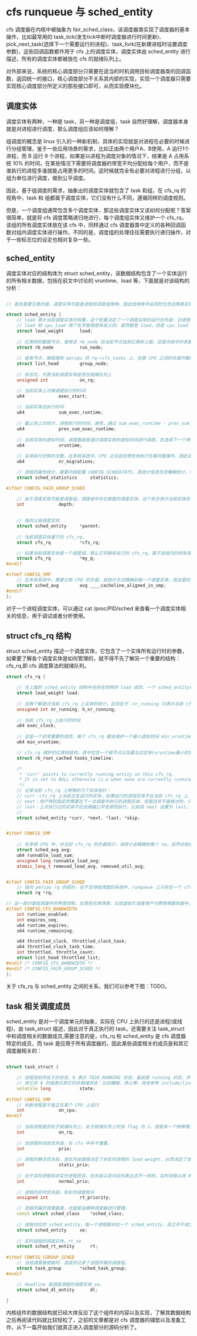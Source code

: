 # cfs runqueue 与 sched_entity
cfs 调度器在内核中被抽象为 fair_sched_class，该调度器类实现了调度器的基本操作，比如最常用的 task_tick(发生tick中断时调度器进行时间更新)、pick_next_task(选择下一个需要运行的进程)、task_fork(在新建进程时设置调度参数)，这些回调函数都作用于 cfs 上的调度实体，调度实体由 sched_entity 进行描述，所有的调度实体都被放在 cfs 的就绪队列上。  

对外部来说，系统的核心调度部分只需要在适当的时机调用目标调度器类的回调函数，返回统一的接口，核心调度部分不关系其内部的实现，实现一个调度器只需要实现核心调度部分所定义的那些接口即可，从而实现模块化。 


## 调度实体
调度实体有两种，一种是 task，另一种是调度组，task 自然好理解，调度器本身就是对进程进行调度，那么调度组应该如何理解？  

组调度的概念是 linux 引入的一种新机制，具体的实现就是对进程在必要的时候进行分组管理，鉴于一些应用场景的需求，比如正由两个用户A、B使用，A 运行1个进程，而 B 运行 9 个进程，如果是以进程为调度对象的情况下，结果是 A 占用系统 10% 的时间，在某些情况下需要将调度器的带宽平均分配给每个用户，而不是谁执行的进程多谁就能占用更多的时间。这时候就完全有必要对进程进行分组，以组为单位进行调度，做到公平调度。  

因此，基于组调度的需求，抽象出的调度实体就包含了 task 和组，在 cfs_rq 的视角中，task 和 组都属于调度实体，它们没有什么不同，遵循同样的调度规则。  

但是，一个调度组通常包含多个调度实体，那这些调度实体又该如何分配呢？答案很简单，就是将 cfs 调度策略递归地进行，每个调度组实体又维护一个 cfs_rq，该组的所有调度实体放在该 cfs 中，同样通过 cfs 调度器类中定义的各种回调函数对组内调度实体进行操作。不同的是，调度组的处理往往需要执行递归操作，对于一些标志位的设定也相对复杂一些。  


## sched_entity
调度实体对应的结构体为 struct sched_entity，该数据结构包含了一个实体运行的所有相关数据，包括在前文中讨论的 vruntime、load 等，下面就是对该结构的分析：

```c++

// 首先需要注意的是，调度实体可能是进程和调度组两种，因此结构体中会同时包含这两类实体相关的数据。 

struct sched_entity {
	// load 表示当前调度实体的权重，这个权重决定了一个调度实体的运行优先级，对进程实体而言，它是由静态优先级计算得到，对应调度组而言，是组内各实体的 load 之和。  
	// load 和 cpu_load 两个名字取得是有歧义的，虽然都是 load，但是 cpu_load 却是表示负载
	struct load_weight		load;
	
	// 红黑树的数据节点，使用该 rb_node 将当前节点挂到红黑树上面，还是内核中的老套路，将 rb_node 嵌入 sched_entity 结构，在操作节点时，可以通过 rb_node 反向获取到其父结构。  	
	struct rb_node			run_node;
	
	// 链表节点，被链接到 percpu 的 rq->cfs_tasks 上，在做 CPU 之间的负载均衡时，就会从该链表上选出 group_node 节点作为迁移进程。  
	struct list_head		group_node;
	
	// 标志位，代表当前调度实体是否在就绪队列上
	unsigned int			on_rq;

	// 当前实体上次被调度执行的时间
	u64				exec_start;
	
	// 当前实体总执行时间
	u64				sum_exec_runtime;
	
	// 截止到上次统计，进程执行的时间，通常，通过 sum_exec_runtime - prev_sum_exec_runtime 来统计进程本次在 CPU 上执行了多长时间，以执行某些时间相关的操作 
	u64				prev_sum_exec_runtime;
	
	// 当前实体的虚拟时间，调度器就是通过调度实体的虚拟时间进行调度，在选择下一个待执行实体时总是选择虚拟时间最小的。
	u64				vruntime;
	
	// 实体执行迁移的次数，在多核系统中，CPU 之间会经常性地执行负载均衡操作，因此调度实体很可能因为负载均衡而迁移到其它 CPU 的就绪队列上。  
	u64				nr_migrations;

	// 进程的属性统计，需要内核配置 CONFIG_SCHEDSTATS，其统计信息包含睡眠统计、等待延迟统计、CPU迁移统计、唤醒统计等。 
	struct sched_statistics		statistics;

#ifdef CONFIG_FAIR_GROUP_SCHED

	// 由于调度实体可能是调度组，调度组中存在嵌套的调度实体，这个标志表示当前实体处于调度组中的深度，当不属于调度组时， depth 为 0.
	int				depth;
	
	
	// 指向父级调度实体
	struct sched_entity		*parent;
	
	// 当前调度实体属于的 cfs_rq.
	struct cfs_rq			*cfs_rq;

	// 如果当前调度实体是一个调度组，那么它将拥有自己的 cfs_rq，属于该组内的所有调度实体在该 cfs_rq 上排列，而且当前 se 也是组内所有调度实体的 parent，子 se 存在一个指针指向 parent，而父级与子 se 的联系并不直接，而是通过访问 cfs_rq 来找到对应的子 se。  
	struct cfs_rq			*my_q;
#endif

#ifdef CONFIG_SMP
	// 在多核系统中，需要记录 CPU 的负载，其统计方式精确到每一个调度实体，而这里的 avg 成员就是用来记录当前实体对于 CPU 的负载贡献。 
	struct sched_avg		avg ____cacheline_aligned_in_smp;
#endif
};

```

对于一个进程调度实体，可以通过 cat /proc/PID/sched 来查看一个调度实体相关的信息，用于调试或者分析使用。 


## struct cfs_rq 结构
struct sched_entity 描述一个调度实体，它包含了一个实体所有运行时的参数，如果要了解各个调度实体是如何管理的，就不得不先了解另一个重要的结构：cfs_rq,即 cfs 调度算法的就绪队列。  


```c++
struct cfs_rq {

	// 在上面的 sched_entity 结构中也存在同样的 load 成员，一个 sched_entity(se) 的 load 成员表示单个 se 的 load，而 cfs_rq 上的 load 表示当前 cfs_rq 上所有实体的 load 总和。
	struct load_weight load;
	
	// 这两个都是对当前 cfs_rq 上实体的统计，区别在于：nr_running 只表示当前 cfs_rq 上存在的子实体，如果子实体是调度组，也只算一个。而 h_nr_running 的统计会递归地包含子调度组中的所有实体。因此可以通过比较这两者是否相等来判断当前 cfs_rq 上是否存在调度组。   
	unsigned int nr_running, h_nr_running;
	
	// 当前 cfs_rq 上执行的时间 
	u64 exec_clock;
	
	// 这是一个非常重要的成员，每个 cfs_rq 都会维护一个最小虚拟时间 min_vruntime，这个虚拟时间是一个基准值，每个新添加到当前队列的 se 都会被初始化为当前的 min_vruntime 附近的值，以保证新添加的执行实体和当前队列上已存在的实体拥有差不多的执行机会，至于执行多长时间，则是由对应实体的 load 决定，该 load 会决定 se->vruntime 的增长速度。  
	u64 min_vruntime;

	// cfs_rq 维护的红黑树结构，其中包含一个根节点以及最左边实体(vruntime最小的实体，对应一个进程)的指针。  
	struct rb_root_cached tasks_timeline;

	/*
	 * 'curr' points to currently running entity on this cfs_rq.
	 * It is set to NULL otherwise (i.e when none are currently running).
	 */
	// 记录当前 cfs_rq 上特殊的几个实体指针：
	// curr：cfs_rq 上当前正在运行的实体，如果运行的进程实体不在当前 cfs_rq 上，设置为 NULL。需要注意的是,在支持组调度的情况下,一个进程 se 运行,被设置为当前 cfs_rq 的 curr,同时其 parent 也会被设置为同级 cfs_rq 的 curr. 
	// next：用户特别指定的需要在下一次调度中执行的进程实体，但是这并不是绝对的，只有在 next 指定的进程实体快要运行(但可能不是下次)的时候，因为这时候不会造成太大的不公平，就会运行指定的 next，也是一种临时提高优先级的做法。 
	// last：上次执行过的实体不应该跨越公平性原则执行，比如将 next 设置为 last，这时候就需要仔细斟酌一下了，也是保证公平性的一种方法。  
	// 
	struct sched_entity *curr, *next, *last, *skip;


#ifdef CONFIG_SMP
	
	// 在多核 CPU 中，对当前 cfs_rq 的负载统计，该统计会精确到每个 se，自然也就会传递到 cfs_rq，下面的几个成员用于负载统计，目前专注于 cfs 调度的主要实现，负载均衡部分后续再进行分析。  
	struct sched_avg avg;
	u64 runnable_load_sum;
	unsigned long runnable_load_avg;
	atomic_long_t removed_load_avg, removed_util_avg;


#ifdef CONFIG_FAIR_GROUP_SCHED
	// 指向 percpu rq 的指针，在不支持组调度的系统中，runqueue 上只存在一个 cfs_rq，可以直接结构体的地址偏移反向获取到 rq 的指针，而支持组调度的 cfs_rq 可能是 root cfs_rq 的子级 cfs_rq,因此需要通过一个指针获取当前 cfs_rq 所在的 rq。  
	struct rq *rq;	

// 这一部分是组调度中的带宽控制，在某些应用场景，比如虚拟化或者用户付费使用服务器中，需要对用户的使用带宽或者时长进行限制，就需要用到 cfs 调度的贷款控制，其实现原理就是在一个周期内，通过某些算法设置用户组应该运行多长时间、同时计算已经运行了多长时间，如果超时，就将该用户组 throttle，夺取其执行权直到下一个周期。同样的，cfs 的带宽控制部分我们暂时不深入讨论。 
#ifdef CONFIG_CFS_BANDWIDTH
	int runtime_enabled;
	int expires_seq;
	u64 runtime_expires;
	s64 runtime_remaining;

	u64 throttled_clock, throttled_clock_task;
	u64 throttled_clock_task_time;
	int throttled, throttle_count;
	struct list_head throttled_list;
#endif /* CONFIG_CFS_BANDWIDTH */
#endif /* CONFIG_FAIR_GROUP_SCHED */
};
```

关于 cfs_rq 与 sched_entity 之间的关系，我们可以参考下图：TODO。



## task 相关调度成员
sched_entity 是对一个调度单元的抽象，实际在 CPU 上执行的还是进程(或线程)，由 task_struct 描述，因此对于真正执行的 task，还需要关注 task_struct 中和调度相关的数据成员,需要注意的是，cfs_rq 和 sched_entity 是 cfs 调度器特定的成员，而 task 是应用于所有调度器的，因此某些调度相关的成员是和其它调度器相关的：

```c++

struct task_struct {

	// 进程目前所处于的状态，0 表示 TASK_RUNNING 状态，虽说是 running 状态，并不代表它一定正在 CPU 上运行，而是两种可能：正在运行或者处于就绪状态。而准确地判断一个进程是否正在运行是通过 on_cpu 字段。  
	// 其它非 0 的值表示其它的非就绪状态：比如睡眠、停止等，具体参考 include/linux/sched.h
	volatile long			state;
	
#ifdef CONFIG_SMP	
	// 判断进程是不是正在某个 CPU 上运行
	int				on_cpu;               
#endif
	
	// 当前进程是否处于就绪队列上，处于就绪队列上时该 flag 为 1，但是有一个特殊情况就是：当非实时进程正在运行时，它会被从就绪队列(红黑树)中暂时移除,但是它的 on_rq 的值还是 1. 
	int				on_rq;
	
	// 该进程的动态优先级，在 cfs 中并不重要。 
	int				prio;
	
	// 进程的静态优先级，该优先级直接决定了非实时进程的 load_weight，从而决定了该进程对应调度实体的 vruntime 增长速度。 
	int				static_prio;
	
	// 对于实时进程和非实时进程而言，优先级以及对应的表达式不一样的，实时进程占用 0~99 号优先级，数字越大优先级越高，而非实时进程则是 100~139，数字越大优先级越低，为了对优先级进行统一，需要将实时优先级经过一层转换，而非实时优先级不需要动，normal_prio 代表的就是统一的优先级表示方法。  
	int				normal_prio;
	
	// 进程的实时优先级，和实时调度相关
	unsigned int			rt_priority;

	// 进程所属的调度器类，也就是由哪种调度器进行管理。 
	const struct sched_class	*sched_class;
	
	// 进程对应的 sched_entity，每一个进程都对应一个 sched_entity，反之并不成立，因为某些 sched_entity 可能对应一个进程组。 
	struct sched_entity		se;
	
	// 实时进程的调度实体，rt_se
	struct sched_rt_entity		rt;
	
#ifdef CONFIG_CGROUP_SCHED
	// 当组调度被使能时，该成员记录了进程所属的调度组。 
	struct task_group		*sched_task_group;
#endif

	// deadline 类调度进程的调度实体 se。
	struct sched_dl_entity		dl;
	
}

```


内核组件的数据结构就已经大体反应了这个组件的内容以及实现，了解其数据结构之后再阅读代码就比较轻松了，之前的文章都是对 cfs 调度器的铺垫以及准备工作，从下一篇开始我们就真正进入调度部分的源码分析了。  








